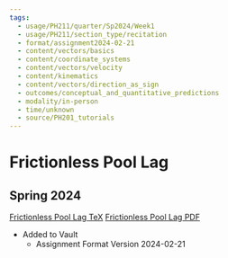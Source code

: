 ```yaml
---
tags:
  - usage/PH211/quarter/Sp2024/Week1
  - usage/PH211/section_type/recitation
  - format/assignment2024-02-21
  - content/vectors/basics
  - content/coordinate_systems
  - content/vectors/velocity
  - content/kinematics
  - content/vectors/direction_as_sign
  - outcomes/conceptual_and_quantitative_predictions
  - modality/in-person
  - time/unknown
  - source/PH201_tutorials
---
```

# Frictionless Pool Lag
## Spring 2024
[Frictionless Pool Lag TeX](./Frictionless_Pool_Lag_2024_04_03.tex)
[Frictionless Pool Lag PDF](./Frictionless_Pool_Lag_2024_04_03.pdf)
* Added to Vault
	* Assignment Format Version 2024-02-21